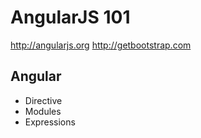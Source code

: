 AngularJS 101
=====

http://angularjs.org
http://getbootstrap.com

## Angular

- Directive
- Modules
- Expressions
